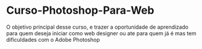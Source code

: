 Curso-Photoshop-Para-Web
========================

O objetivo principal desse curso, e trazer a oportunidade de aprendizado para quem deseja iniciar como web designer ou ate para quem já é mas tem dificuldades com o Adobe Photoshop
